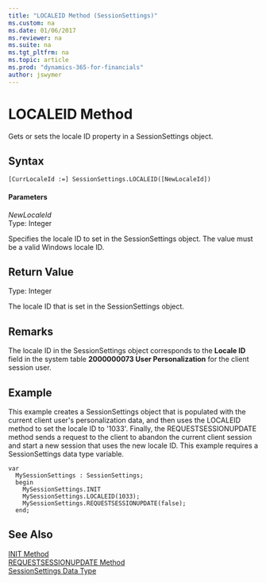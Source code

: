 ```yaml
---
title: "LOCALEID Method (SessionSettings)"
ms.custom: na
ms.date: 01/06/2017
ms.reviewer: na
ms.suite: na
ms.tgt_pltfrm: na
ms.topic: article
ms.prod: "dynamics-365-for-financials"
author: jswymer
---
```

# LOCALEID Method
Gets or sets the locale ID property in a SessionSettings object.  

## Syntax  

```  
[CurrLocaleId :=] SessionSettings.LOCALEID([NewLocaleId])  
```  

#### Parameters  
*NewLocaleId*  
Type: Integer  

Specifies the locale ID to set in the SessionSettings object. The value must be a valid Windows locale ID.

## Return Value  
Type: Integer  

The locale ID that is set in the SessionSettings object.  

## Remarks  
The locale ID in the SessionSettings object corresponds to the **Locale ID** field in the system table **2000000073 User Personalization** for the client session user.

## Example
This example creates a SessionSettings object that is populated with the current client user's personalization data, and then uses the LOCALEID method to set the locale ID to '1033'. Finally, the REQUESTSESSIONUPDATE method sends a request to the client to abandon the current client session and start a new session that uses the new locale ID. This example requires a SessionSettings data type variable.

```
var
  MySessionSettings : SessionSettings;
  begin
    MySessionSettings.INIT
    MySessionSettings.LOCALEID(1033);
    MySessionSettings.REQUESTSESSIONUPDATE(false);
  end;  
```  

## See Also  
[INIT Method](devenv-init-method-sessionsettings.md)  
[REQUESTSESSIONUPDATE Method](devenv-requestsessionupdate-method.md)  
[SessionSettings Data Type](../datatypes/devenv-sessionsettings-data-type.md)   
